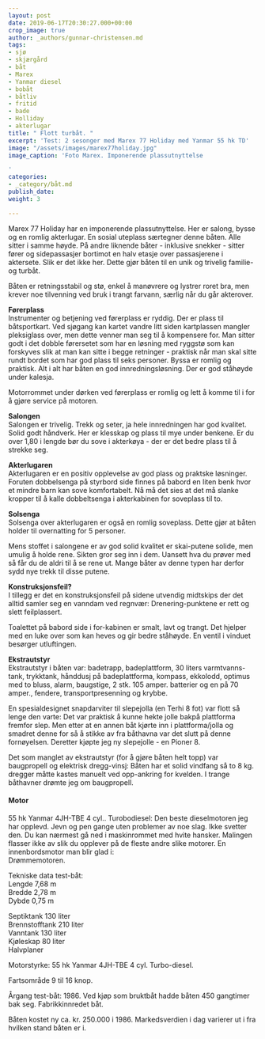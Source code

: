 ```yaml
---
layout: post
date: 2019-06-17T20:30:27.000+00:00
crop_image: true
author: _authors/gunnar-christensen.md
tags:
- sjø
- skjærgård
- båt
- Marex
- Yanmar diesel
- bobåt
- båtliv
- fritid
- bade
- Holliday
- akterlugar
title: " Flott turbåt. "
excerpt: 'Test: 2 sesonger med Marex 77 Holiday med Yanmar 55 hk TD'
image: "/assets/images/marex77holiday.jpg"
image_caption: 'Foto Marex. Imponerende plassutnyttelse

'
categories:
- _category/båt.md
publish_date: 
weight: 3

---
```

Marex 77 Holiday har en imponerende plassutnyttelse. Her er salong, bysse og en romlig akterlugar. En sosial uteplass særtegner denne båten. Alle sitter i samme høyde. På andre liknende båter - inklusive snekker - sitter fører og sidepassasjer bortimot en halv etasje over passasjerene i aktersete. Slik er det ikke her. Dette gjør båten til en unik og trivelig familie- og turbåt.

Båten er retningsstabil og stø, enkel å manøvrere og lystrer roret bra, men krever noe tilvenning ved bruk i trangt farvann, særlig når du går akterover.

**Førerplass**  
Instrumenter og betjening ved førerplass er ryddig. Der er plass til båtsportkart. Ved sjøgang kan kartet vandre litt siden kartplassen mangler pleksiglass over, men dette venner man seg til å kompensere for. Man sitter godt i det dobble førersetet som har en løsning med ryggstø som kan forskyves slik at man kan sitte i begge retninger - praktisk når man skal sitte rundt bordet som har god plass til seks personer. Byssa er romlig og praktisk. Alt i alt har båten en god innredningsløsning. Der er god ståhøyde under kalesja.

Motorrommet under dørken ved førerplass er romlig og lett å komme til i for å gjøre service på motoren.

**Salongen**  
Salongen er trivelig. Trekk og seter, ja hele innredningen har god kvalitet. Solid godt håndverk. Her er klesskap og plass til mye under benkene. Er du over 1,80 i lengde bør du sove i akterkøya - der er det bedre plass til å strekke seg.

**Akterlugaren**  
Akterlugaren er en positiv opplevelse av god plass og praktske løsninger. Foruten dobbelsenga på styrbord side finnes på babord en liten benk hvor et mindre barn kan sove komfortabelt. Nå må det sies at det må slanke kropper til å kalle dobbeltsenga i akterkabinen for soveplass til to.

**Solsenga**  
Solsenga over akterlugaren er også en romlig soveplass. Dette gjør at båten holder til overnatting for 5 personer.

Mens stoffet i salongene er av god solid kvalitet er skai-putene solide, men umulig å holde rene. Sikten gror seg inn i dem. Uansett hva du prøver med så får du de aldri til å se rene ut. Mange båter av denne typen har derfor sydd nye trekk til disse putene.

**Konstruksjonsfeil?**  
I tillegg er det en konstruksjonsfeil på sidene utvendig midtskips der det alltid samler seg en vanndam ved regnvær: Drenering-punktene er rett og slett feilplassert.

Toalettet på babord side i for-kabinen er smalt, lavt og trangt. Det hjelper med en luke over som kan heves og gir bedre ståhøyde. En ventil i vinduet besørger utluftingen.

**Ekstrautstyr**  
Ekstrautstyr i båten var: badetrapp, badeplattform, 30 liters varmtvanns-tank, trykktank, hånddusj på badeplattforma, kompass, ekkolodd, optimus med to bluss, alarm, baugstige, 2 stk. 105 amper. batterier og en på 70 amper., fendere, transportpresenning og krybbe.

En spesialdesignet snapdarviter til slepejolla (en Terhi 8 fot) var flott så lenge den varte: Det var praktisk å kunne hekte jolle bakpå plattforma fremfor slep. Men etter at en annen båt kjørte inn i plattforma/jolla og smadret denne for så å stikke av fra båthavna var det slutt på denne fornøyelsen. Deretter kjøpte jeg ny slepejolle - en Pioner 8.

Det som manglet av ekstrautstyr (for å gjøre båten helt topp) var baugpropell og elektrisk dregg-vinsj: Båten har et solid vindfang så to 8 kg. dregger måtte kastes manuelt ved opp-ankring for kvelden. I trange båthavner drømte jeg om baugpropell.

#### Motor

55 hk Yanmar 4JH-TBE 4 cyl.. Turobodiesel: Den beste dieselmotoren jeg har opplevd. Jevn og pen gange uten problemer av noe slag. Ikke svetter den. Du kan nærmest gå ned i maskinrommet med hvite hansker. Malingen flasser ikke av slik du opplever på de fleste andre slike motorer. En innenbordsmotor man blir glad i:  
Drømmemotoren.

Tekniske data test-båt:  
Lengde 7,68 m  
Bredde 2,78 m  
Dybde 0,75 m

Septiktank 130 liter  
Brennstofftank 210 liter  
Vanntank 130 liter  
Kjøleskap 80 liter  
Halvplaner

Motorstyrke: 55 hk Yanmar 4JH-TBE 4 cyl. Turbo-diesel.

Fartsområde 9 til 16 knop.

Årgang test-båt: 1986. Ved kjøp som bruktbåt hadde båten 450 gangtimer bak seg. Fabrikkinnredet båt.

Båten kostet ny ca. kr. 250.000 i 1986. Markedsverdien i dag varierer ut i fra hvilken stand båten er i.